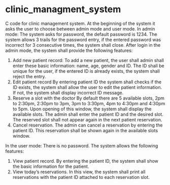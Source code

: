 # clinic_managment_system
C code for clinic management system. At the beginning of the system it asks the user to choose between admin mode and user mode.
In admin mode:
The system asks for password, the default password is 1234. The system allows 3 trails for the password entry, if the entered password was incorrect for 3 consecutive times, the system shall close. After login in the admin mode, 
the system shall provide the following features:
1. Add new patient record: To add a new patient, the user shall admin shall enter these basic information: name, age, gender and ID. The ID shall be unique for the user, if the entered ID is already exists, the system shall reject the entry. 
2. Edit patient record By entering patient ID the system shall checks if the ID exists, the system shall allow the user to edit the patient information. If not, the system shall display incorrect ID message.
3. Reserve a slot with the doctor By default there are 5 available slots, 2pm to 2:30pm, 2:30pm to 3pm, 3pm to 3:30pm, 4pm to 4:30pm and 4:30pm to 5pm. Upon opening of this window, the system shall display the available slots. The admin shall enter the patient ID and the desired slot. The reserved slot shall not appear again in the next patient reservation.
4. Cancel reservation. 
The admin can cancel a reservation by entering the patient ID. This reservation shall be shown again in the available slots window.

In the user mode:
There is no password. 
The system allows the following features: 
1. View patient record. By entering the patient ID, the system shall show the basic information for the patient. 
2. View today’s reservations. In this view, the system shall print all reservations with the patient ID attached to each reservation slot.
